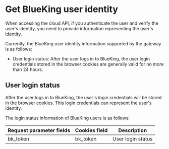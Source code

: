 # Get BlueKing user identity

When accessing the cloud API, if you authenticate the user and verify the user's identity, you need to provide information representing the user's identity.

Currently, the BlueKing user identity information supported by the gateway is as follows:
- User login status: After the user logs in to BlueKing, the user login credentials stored in the browser cookies are generally valid for no more than 24 hours.

## User login status

After the user logs in to BlueKing, the user's login credentials will be stored in the browser cookies. This login credentials can represent the user's identity.

The login status information of BlueKing users is as follows:

| Request parameter fields | Cookies field | Description |
|----------|--------------|------|
| bk_token | bk_token | User login status |